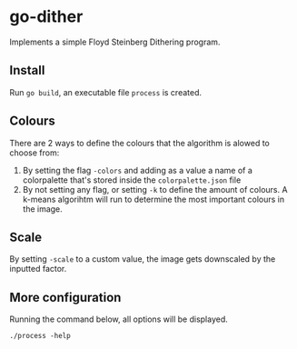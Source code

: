 # go-dither
Implements a simple Floyd Steinberg Dithering program.

## Install
Run `go build`, an executable file `process` is created.

## Colours
There are 2 ways to define the colours that the algorithm is alowed to choose from:
1. By setting the flag `-colors` and adding as a value a name of a colorpalette that's stored inside the `colorpalette.json` file
2. By not setting any flag, or setting `-k` to define the amount of colours. A k-means algorihtm will run to determine the most important colours in the image.

## Scale
By setting `-scale` to a custom value, the image gets downscaled by the inputted factor.

## More configuration
Running the command below, all options will be displayed.
```shell
./process -help
```
